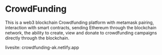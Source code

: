 # CrowdFunding

This is a web3 blockchain Crowdfunding platform with metamask pairing, interaction with smart contracts, 
sending Ethereum through the blockchain network, the ability to create, view and donate to crowdfunding campaigns directly through the blockchain.

livesite: crowdfunding-ak.netlify.app
